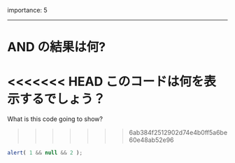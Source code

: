 importance: 5

---

# AND の結果は何?

<<<<<<< HEAD
このコードは何を表示するでしょう？
=======
What is this code going to show?
>>>>>>> 6ab384f2512902d74e4b0ff5a6be60e48ab52e96

```js
alert( 1 && null && 2 );
```
